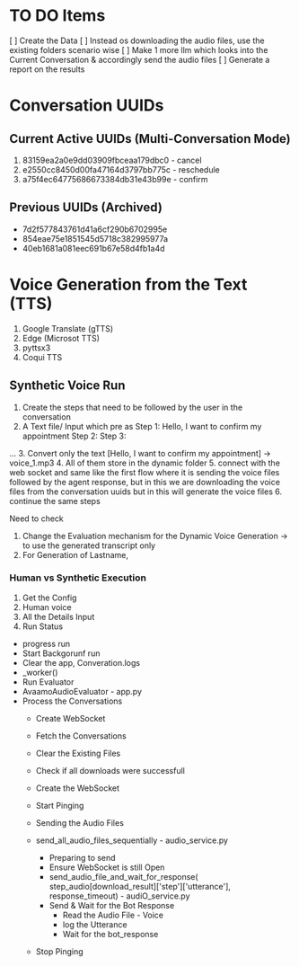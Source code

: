 # TO DO Items

[ ] Create the Data
[ ] Instead os downloading the audio files, use the existing folders scenario wise
[ ] Make 1 more llm which looks into the Current Conversation & accordingly send the audio files
[ ] Generate a report on the results






# Conversation UUIDs

## Current Active UUIDs (Multi-Conversation Mode)
1. 83159ea2a0e9dd03909fbceaa179dbc0 - cancel
2. e2550cc8450d00fa47164d3797bb775c - reschedule  
3. a75f4ec64775686673384db31e43b99e - confirm

## Previous UUIDs (Archived)
- 7d2f577843761d41a6cf290b6702995e
- 854eae75e1851545d5718c382995977a
- 40eb1681a081eec691b67e58d4fb1a4d


 
 # Voice Generation from the Text (TTS)

 1. Google Translate (gTTS)
 2. Edge (Microsot TTS)
 3. pyttsx3
 4. Coqui TTS




 ## Synthetic Voice Run

 1. Create the steps that need to be followed by the user in the conversation
 2. A Text file/ Input which pre as 
 Step 1: Hello, I want to confirm my appointment
 Step 2:
 Step 3:

 ...
 3. Convert only the text [Hello, I want to confirm my appointment] -> voice_1.mp3
 4. All of them store in the dynamic folder
 5. connect with the web socket and same like the first flow where it is sending the voice files followed by the agent response, but in this we are downloading the voice files from the conversation uuids but in this will generate the voice files
 6. continue the same steps



 Need to check
1. Change the Evaluation mechanism for the Dynamic Voice Generation -> to use the generated transcript only
2. For Generation of Lastname, 






### Human vs Synthetic Execution

1. Get the Config
2. Human voice
3. All the Details Input
4. Run Status
- progress run
- Start Backgorunf run
- Clear the app, Converation.logs
- _worker()
- Run Evaluator
- AvaamoAudioEvaluator - app.py
- Process the Conversations
    - Create WebSocket
    - Fetch the Conversations
    - Clear the Existing Files
    - Check if all downloads were successfull
    - Create the WebSocket
    - Start Pinging
    - Sending the Audio Files
    - send_all_audio_files_sequentially -  audio_service.py
        - Preparing to send 
        - Ensure WebSocket is still Open
        - send_audio_file_and_wait_for_response( step_audio[download_result]['step']['utterance'], response_timeout) - audiO_service.py
        - Send & Wait for the Bot Response
            - Read the Audio File - Voice
            - log the Utterance
            - Wait for the bot_response

    - Stop Pinging






















